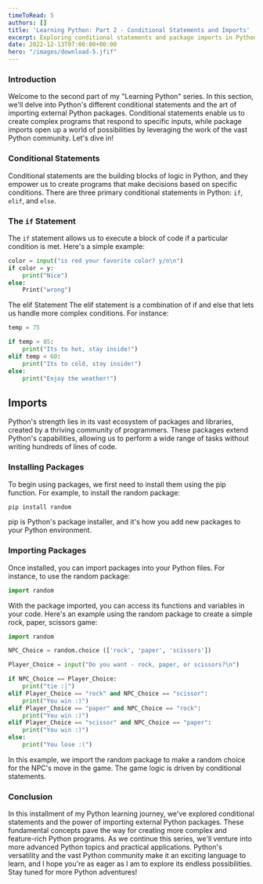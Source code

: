 ```yaml
---
timeToRead: 5
authors: []
title: 'Learning Python: Part 2 - Conditional Statements and Imports'
excerpt: Exploring conditional statements and package imports in Python.
date: 2022-12-13T07:00:00+00:00
hero: "/images/download-5.jfif"
---
```


### Introduction

Welcome to the second part of my "Learning Python" series. In this section, we'll delve into Python's different conditional statements and the art of importing external Python packages. Conditional statements enable us to create complex programs that respond to specific inputs, while package imports open up a world of possibilities by leveraging the work of the vast Python community. Let's dive in!

### Conditional Statements

Conditional statements are the building blocks of logic in Python, and they empower us to create programs that make decisions based on specific conditions. There are three primary conditional statements in Python: `if`, `elif`, and `else`.

### The `if` Statement

The `if` statement allows us to execute a block of code if a particular condition is met. Here's a simple example:


```python
color = input("is red your favorite color? y/n\n")
if color = y:
	print("Nice")
else:
	Print("wrong")
```

The elif Statement
The elif statement is a combination of if and else that lets us handle more complex conditions. For instance:

```python
temp = 75

if temp > 85:
	print("Its to hot, stay inside!")
elif temp < 60:
	print("Its to cold, stay inside!")
else:
	print("Enjoy the weather!")
```

## Imports

Python's strength lies in its vast ecosystem of packages and libraries, created by a thriving community of programmers. These packages extend Python's capabilities, allowing us to perform a wide range of tasks without writing hundreds of lines of code.

### Installing Packages

To begin using packages, we first need to install them using the pip function. For example, to install the random package:

```python
pip install random
```

pip is Python's package installer, and it's how you add new packages to your Python environment.

### Importing Packages

Once installed, you can import packages into your Python files. For instance, to use the random package:

```python
import random 
```

With the package imported, you can access its functions and variables in your code. Here's an example using the random package to create a simple rock, paper, scissors game:

```python
import random

NPC_Choice = random.choice (['rock', 'paper', 'scissors'])

Player_Choice = input("Do you want - rock, paper, or scissors?\n")

if NPC_Choice == Player_Choice:
	print("tie :|")
elif Player_Choice == "rock" and NPC_Choice == "scissor":
    print("You win :)")
elif Player_Choice == "paper" and NPC_Choice == "rock":
    print("You win :)")
elif Player_Choice == "scissor" and NPC_Choice == "paper":
    print("You win :)")
else:
    print("You lose :(")
```

In this example, we import the random package to make a random choice for the NPC's move in the game. The game logic is driven by conditional statements.

### Conclusion

In this installment of my Python learning journey, we've explored conditional statements and the power of importing external Python packages. These fundamental concepts pave the way for creating more complex and feature-rich Python programs. As we continue this series, we'll venture into more advanced Python topics and practical applications. Python's versatility and the vast Python community make it an exciting language to learn, and I hope you're as eager as I am to explore its endless possibilities. Stay tuned for more Python adventures!